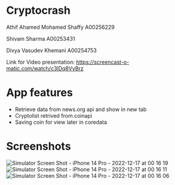 # Cryptocrash 


Athif Ahamed Mohamed Shaffy A00256229

Shivam Sharma A00253431

Divya Vasudev Khemani A00254753

Link for Video presentation: https://screencast-o-matic.com/watch/c3lDq8VvBrz

# App features
- Retrieve data from news.org api and show in new tab
- Cryptolist retrived from coinapi
- Saving coin for view later in coredata
 

# Screenshots
![Simulator Screen Shot - iPhone 14 Pro - 2022-12-17 at 00 16 19](https://user-images.githubusercontent.com/105388552/208226541-a3e30358-dc86-4092-99af-3efb0031ae19.png)
![Simulator Screen Shot - iPhone 14 Pro - 2022-12-17 at 00 16 11](https://user-images.githubusercontent.com/105388552/208226544-ce272717-da67-4c7c-b4be-5e436e1dadc3.png)
![Simulator Screen Shot - iPhone 14 Pro - 2022-12-17 at 00 16 06](https://user-images.githubusercontent.com/105388552/208226550-bff58944-b383-4416-b8ff-79a4e94c5812.png)



